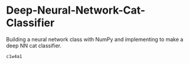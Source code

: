 # Deep-Neural-Network-Cat-Classifier
Building a neural network class with NumPy and implementing to make a deep NN cat classifier.

`c1w4a1`
